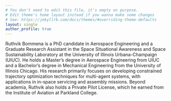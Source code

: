 ```yaml
---
# You don't need to edit this file, it's empty on purpose.
# Edit theme's home layout instead if you wanna make some changes
# See: https://jekyllrb.com/docs/themes/#overriding-theme-defaults
layout: single
author_profile: true
---
```


Ruthvik Bommena is a PhD candidate in Aerospace Engineering and a Graduate Research Assistant in the Space Situational Awareness and Space Sustainability Laboratory at the University of Illinois Urbana-Champaign (UIUC). He holds a Master’s degree in Aerospace Engineering from UIUC and a Bachelor’s degree in Mechanical Engineering from the University of Illinois Chicago. His research primarily focuses on developing constrained trajectory optimization techniques for multi-agent systems, with applications in in-space servicing and assembly missions. Beyond academia, Ruthvik also holds a Private Pilot License, which he earned from the Institute of Aviation at Parkland College.

